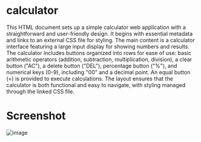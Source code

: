 # calculator
This HTML document sets up a simple calculator web application with a straightforward and user-friendly design. It begins with essential metadata and links to an external CSS file for styling. The main content is a calculator interface featuring a large input display for showing numbers and results. The calculator includes buttons organized into rows for ease of use: basic arithmetic operators (addition, subtraction, multiplication, division), a clear button ("AC"), a delete button ("DEL"), percentage button ("%"), and numerical keys (0-9), including "00" and a decimal point. An equal button (=) is provided to execute calculations. The layout ensures that the calculator is both functional and easy to navigate, with styling managed through the linked CSS file. 

# Screenshot
![image](https://github.com/user-attachments/assets/45c1fd12-20fb-42b6-a33d-acb91c31ff07)

